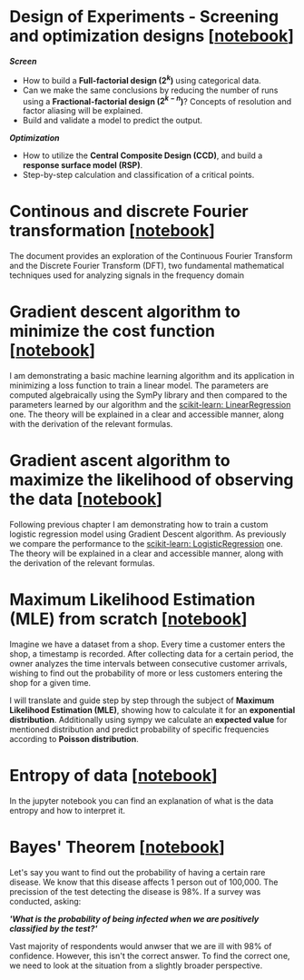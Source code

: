 # Design of Experiments -  Screening and optimization designs [[notebook](./Toolbox/DOE.ipynb)]

***Screen***
- How to build a **Full-factorial design ($2^k$)** using categorical data.
- Can we make the same conclusions by reducing the number of runs using a **Fractional-factorial design ($2^{k-n}$)**? Concepts of resolution and factor aliasing will be explained.
- Build and validate a model to predict the output.

***Optimization***
- How to utilize the **Central Composite Design (CCD)**, and build a **response surface model (RSP)**. 
- Step-by-step calculation and classification of a critical points.

# Continous and discrete Fourier transformation [[notebook](./Toolbox/Fourier.ipynb)]

The document provides an exploration of the Continuous Fourier Transform and the Discrete Fourier Transform (DFT), two fundamental mathematical techniques used for analyzing signals in the frequency domain

# Gradient descent algorithm to minimize the cost function [[notebook](./Toolbox/GD_minimization.ipynb)]

I am demonstrating a basic machine learning algorithm and its application in minimizing a loss function to train a linear model. The parameters are computed algebraically using the SymPy library and then compared to the parameters learned by our algorithm and the [scikit-learn: LinearRegression](https://scikit-learn.org/stable/modules/generated/sklearn.linear_model.LinearRegression.html) one. The theory will be explained in a clear and accessible manner, along with the derivation of the relevant formulas.

# Gradient ascent algorithm to maximize the likelihood of observing the data [[notebook](./Toolbox/GA_maximization.ipynb)]

Following previous chapter I am demonstrating how to train a custom logistic regression model using Gradient Descent algorithm. As previously we compare the performance to the [scikit-learn: LogisticRegression](https://scikit-learn.org/stable/modules/generated/sklearn.linear_model.LogisticRegression.html) one. The theory will be explained in a clear and accessible manner, along with the derivation of the relevant formulas.

# Maximum Likelihood Estimation (MLE) from scratch [[notebook](./Toolbox/MLE_Expected_value.ipynb)]

Imagine we have a dataset from a shop. Every time a customer enters the shop, a timestamp is recorded. After collecting data for a certain period, the owner analyzes the time intervals between consecutive customer arrivals, wishing to find out the probability of more or less customers entering the shop for a given time.

I will translate and guide step by step through the subject of **Maximum Likelihood Estimation (MLE)**, showing how to calculate it for an **exponential distribution**. Additionally using sympy we calculate an **expected value** for mentioned distribution and predict probability of specific frequencies according to **Poisson distribution**.

# Entropy of data [[notebook](./Toolbox/Entropy.ipynb)]
In the jupyter notebook you can find an explanation of what is the data entropy and how to interpret it.

# Bayes' Theorem [[notebook](./Toolbox/Bayes_Theorem.ipynb)]

Let's say you want to find out the probability of having a certain rare disease. We know that this disease affects 1 person out of 100,000. The precission of the test detecting the disease is 98%. If a survey was conducted, asking:

***'What is the probability of being infected when we are positively classified by the test?'***

Vast majority of respondents would anwser that we are ill with 98% of confidence. However, this isn't the correct answer. To find the correct one, we need to look at the situation from a slightly broader perspective.

